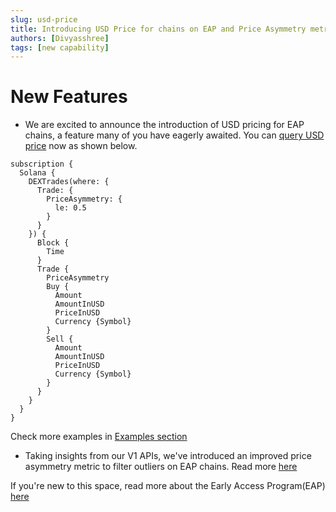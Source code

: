```yaml
---
slug: usd-price
title: Introducing USD Price for chains on EAP and Price Asymmetry metric
authors: [Divyasshree]
tags: [new capability]
---
```


# New Features

- We are excited to announce the introduction of USD pricing for EAP chains, a feature many of you have eagerly awaited. You can [query USD price](https://ide.bitquery.io/DEX-trades-on-Solana-wit-hUSD-Prie-on-both-sides) now as shown below.

```
subscription {
  Solana {
    DEXTrades(where: {
      Trade: {
        PriceAsymmetry: {
          le: 0.5
        }
      }
    }) {
      Block {
        Time
      }
      Trade {
        PriceAsymmetry
        Buy {
          Amount
          AmountInUSD
          PriceInUSD
          Currency {Symbol}
        }
        Sell {
          Amount
          AmountInUSD
          PriceInUSD
          Currency {Symbol}
        }
      }
    }
  }
}
```

Check more examples in [Examples section](https://docs.bitquery.io/docs/category/examples/)

- Taking insights from our V1 APIs, we've introduced an improved price asymmetry metric to filter outliers on EAP chains. Read more [here](https://docs.bitquery.io/docs/graphql/metrics/priceAsymmetry/)

If you're new to this space, read more about the Early Access Program(EAP) [here](https://docs.bitquery.io/docs/graphql/dataset/EAP/)
